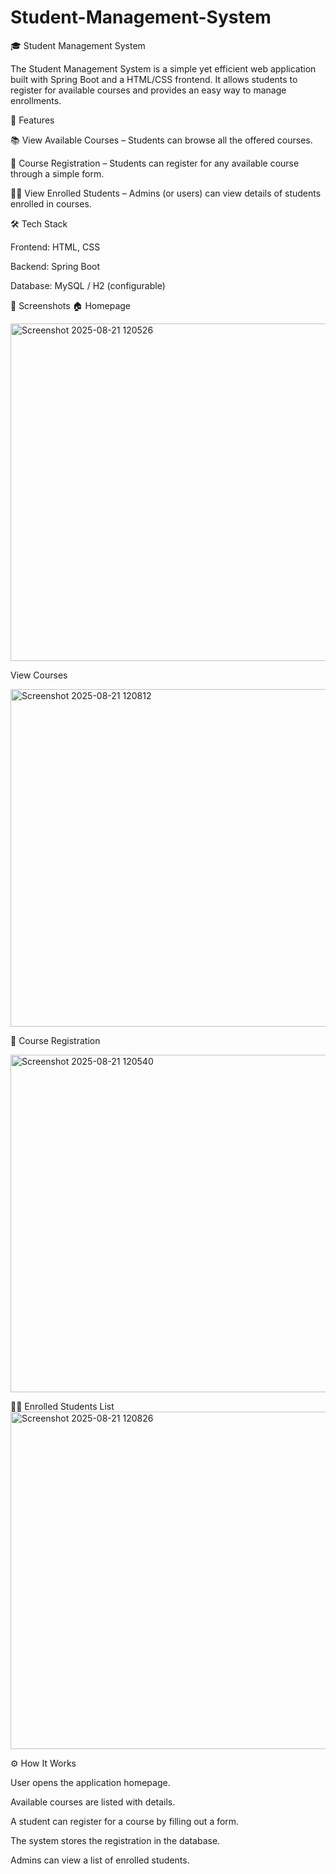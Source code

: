# Student-Management-System
🎓 Student Management System

The Student Management System is a simple yet efficient web application built with Spring Boot and a HTML/CSS frontend. It allows students to register for available courses and provides an easy way to manage enrollments.

🚀 Features

📚 View Available Courses – Students can browse all the offered courses.

📝 Course Registration – Students can register for any available course through a simple form.

👨‍🎓 View Enrolled Students – Admins (or users) can view details of students enrolled in courses.

🛠️ Tech Stack

Frontend: HTML, CSS

Backend: Spring Boot

Database: MySQL / H2 (configurable)

📸 Screenshots
🏠 Homepage 

<img width="960" height="540" alt="Screenshot 2025-08-21 120526" src="https://github.com/user-attachments/assets/202fc953-7fdd-4953-a6e2-30493c0ecd93" />


View Courses

<img width="960" height="540" alt="Screenshot 2025-08-21 120812" src="https://github.com/user-attachments/assets/2fd13b46-49ef-4686-af46-1344a9919a1e" />


📝 Course Registration

<img width="960" height="540" alt="Screenshot 2025-08-21 120540" src="https://github.com/user-attachments/assets/25358541-af12-42f7-98f6-faeaa3bd654c" />


👨‍🎓 Enrolled Students List
<img width="960" height="540" alt="Screenshot 2025-08-21 120826" src="https://github.com/user-attachments/assets/012e680c-f915-481a-a280-7b34e8b648ee" />


⚙️ How It Works

User opens the application homepage.

Available courses are listed with details.

A student can register for a course by filling out a form.

The system stores the registration in the database.

Admins can view a list of enrolled students.
